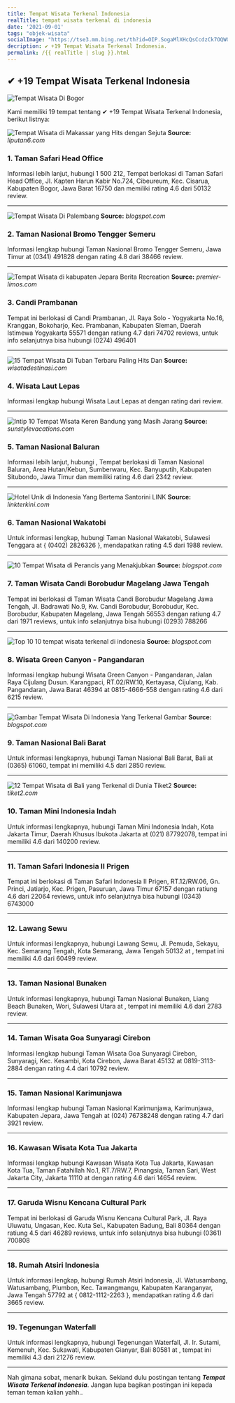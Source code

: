 ```yaml
---
title: Tempat Wisata Terkenal Indonesia
realTitle: tempat wisata terkenal di indonesia
date: '2021-09-01'
tags: "objek-wisata"
socialImage: "https://tse3.mm.bing.net/th?id=OIP.SogaMlXHcQsCcdzCk7OQWQHaFj&amp;pid=15.1"
decription: ✔ +19 Tempat Wisata Terkenal Indonesia.
permalink: /{{ realTitle | slug }}.html
---
```


## ✔ +19 Tempat Wisata Terkenal Indonesia

![Tempat Wisata Di Bogor](http://1.bp.blogspot.com/-C8_FMzIZykg/UhWoT-YgxLI/AAAAAAAAHdw/1J9Qzwpvs6s/s1600/Puncak+Bogor+(Tempat+Wisata+Di+Bogor).jpg)



Kami memiliki 19 tempat tentang ✔ +19 Tempat Wisata Terkenal Indonesia, berikut listnya:



![Tempat Wisata di Makassar yang Hits dengan Sejuta ](https://tse3.mm.bing.net/th?id=OIP.AU2lLSsMnNhrQ59nnoybhAHaEK&amp;pid=15.1)
**Source:** _liputan6.com_


### 1. Taman Safari Head Office



Informasi lebih lanjut, hubungi 1 500 212, Tempat berlokasi di Taman Safari Head Office, Jl. Kapten Harun Kabir No.724, Cibeureum, Kec. Cisarua, Kabupaten Bogor, Jawa Barat 16750 dan memiliki rating 4.6 dari 50132 review.

---


![Tempat Wisata Di Palembang](https://tse1.mm.bing.net/th?id=OIP.OpbtE7BM_3u5OTmv5m2UIAHaE8&amp;pid=15.1)
**Source:** _blogspot.com_


### 2. Taman Nasional Bromo Tengger Semeru



Informasi lengkap hubungi Taman Nasional Bromo Tengger Semeru, Jawa Timur at (0341) 491828 dengan rating 4.8 dari 38466 review.

---


![Tempat Wisata di kabupaten Jepara  Berita Recreation](https://tse1.mm.bing.net/th?id=OIP.clNEJkhX62ynFhyhVE3gDAHaE8&amp;pid=15.1)
**Source:** _premier-limos.com_


### 3. Candi Prambanan



Tempat ini berlokasi di Candi Prambanan, Jl. Raya Solo - Yogyakarta No.16, Kranggan, Bokoharjo, Kec. Prambanan, Kabupaten Sleman, Daerah Istimewa Yogyakarta 55571 dengan ratiung 4.7 dari 74702 reviews, untuk info selanjutnya bisa hubungi (0274) 496401

---


![15 Tempat Wisata Di Tuban Terbaru Paling Hits Dan ](https://tse2.mm.bing.net/th?id=OIP.tnYzx0mucMled1LDfyUmzwHaE8&amp;pid=15.1)
**Source:** _wisatadestinasi.com_


### 4. Wisata Laut Lepas



Informasi lengkap hubungi Wisata Laut Lepas at  dengan rating  dari  review.

---


![Intip 10 Tempat Wisata Keren Bandung yang Masih Jarang ](https://tse4.mm.bing.net/th?id=OIP.4J6ZkQGAV4CF1J8zV_945wHaFI&amp;pid=15.1)
**Source:** _sunstylevacations.com_


### 5. Taman Nasional Baluran



Informasi lebih lanjut, hubungi , Tempat berlokasi di Taman Nasional Baluran, Area Hutan/Kebun, Sumberwaru, Kec. Banyuputih, Kabupaten Situbondo, Jawa Timur dan memiliki rating 4.6 dari 2342 review.

---


![Hotel Unik di Indonesia Yang Bertema Santorini  LINK ](https://tse1.mm.bing.net/th?id=OIP.5t_18qe_W3-u6RbmXe3lSQHaE3&amp;pid=15.1)
**Source:** _linkterkini.com_


### 6. Taman Nasional Wakatobi



Untuk informasi lengkap, hubungi Taman Nasional Wakatobi, Sulawesi Tenggara at { (0402) 2826326 }, mendapatkan rating 4.5 dari 1988 review.

---


![10 Tempat Wisata di Perancis yang Menakjubkan ](https://tse3.mm.bing.net/th?id=OIP.mIV-SQEu8S0o_3pXeTSmlwHaFI&amp;pid=15.1)
**Source:** _blogspot.com_


### 7. Taman Wisata Candi Borobudur Magelang Jawa Tengah



Tempat ini berlokasi di Taman Wisata Candi Borobudur Magelang Jawa Tengah, Jl. Badrawati No.9, Kw. Candi Borobudur, Borobudur, Kec. Borobudur, Kabupaten Magelang, Jawa Tengah 56553 dengan ratiung 4.7 dari 1971 reviews, untuk info selanjutnya bisa hubungi (0293) 788266

---


![Top 10 10 tempat wisata terkenal di indonesia](https://tse1.mm.bing.net/th?id=OIP.ihsMuFaDhw6c0i4UQOW3jQAAAA&amp;pid=15.1)
**Source:** _blogspot.com_


### 8. Wisata Green Canyon - Pangandaran



Informasi lengkap hubungi Wisata Green Canyon - Pangandaran, Jalan Raya Cijulang Dusun. Karangpaci, RT.02/RW.10, Kertayasa, Cijulang, Kab. Pangandaran, Jawa Barat 46394 at 0815-4666-558 dengan rating 4.6 dari 6215 review.

---


![Gambar Tempat Wisata Di Indonesia Yang Terkenal  Gambar ](https://tse1.mm.bing.net/th?id=OIP.UWINnsFzavU-_vy8CavfegHaDz&amp;pid=15.1)
**Source:** _blogspot.com_


### 9. Taman Nasional Bali Barat



Untuk informasi lengkapnya, hubungi Taman Nasional Bali Barat, Bali at (0365) 61060, tempat ini memiliki 4.5 dari 2850 review.

---


![12 Tempat Wisata di Bali yang Terkenal di Dunia  Tiket2 ](https://tse1.mm.bing.net/th?id=OIP.kzYV6Mvw-_IW0mokwvVs_gAAAA&amp;pid=15.1)
**Source:** _tiket2.com_


### 10. Taman Mini Indonesia Indah



Untuk informasi lengkapnya, hubungi Taman Mini Indonesia Indah, Kota Jakarta Timur, Daerah Khusus Ibukota Jakarta at (021) 87792078, tempat ini memiliki 4.6 dari 140200 review.

---


### 11. Taman Safari Indonesia II Prigen



Tempat ini berlokasi di Taman Safari Indonesia II Prigen, RT.12/RW.06, Gn. Princi, Jatiarjo, Kec. Prigen, Pasuruan, Jawa Timur 67157 dengan ratiung 4.6 dari 22064 reviews, untuk info selanjutnya bisa hubungi (0343) 6743000

---


### 12. Lawang Sewu



Untuk informasi lengkapnya, hubungi Lawang Sewu, Jl. Pemuda, Sekayu, Kec. Semarang Tengah, Kota Semarang, Jawa Tengah 50132 at , tempat ini memiliki 4.6 dari 60499 review.

---


### 13. Taman Nasional Bunaken



Untuk informasi lengkapnya, hubungi Taman Nasional Bunaken, Liang Beach Bunaken, Wori, Sulawesi Utara at , tempat ini memiliki 4.6 dari 2783 review.

---


### 14. Taman Wisata Goa Sunyaragi Cirebon



Informasi lengkap hubungi Taman Wisata Goa Sunyaragi Cirebon, Sunyaragi, Kec. Kesambi, Kota Cirebon, Jawa Barat 45132 at 0819-3113-2884 dengan rating 4.4 dari 10792 review.

---


### 15. Taman Nasional Karimunjawa



Informasi lengkap hubungi Taman Nasional Karimunjawa, Karimunjawa, Kabupaten Jepara, Jawa Tengah at (024) 76738248 dengan rating 4.7 dari 3921 review.

---


### 16. Kawasan Wisata Kota Tua Jakarta



Informasi lengkap hubungi Kawasan Wisata Kota Tua Jakarta, Kawasan Kota Tua, Taman Fatahillah No.1, RT.7/RW.7, Pinangsia, Taman Sari, West Jakarta City, Jakarta 11110 at  dengan rating 4.6 dari 14654 review.

---


### 17. Garuda Wisnu Kencana Cultural Park



Tempat ini berlokasi di Garuda Wisnu Kencana Cultural Park, Jl. Raya Uluwatu, Ungasan, Kec. Kuta Sel., Kabupaten Badung, Bali 80364 dengan ratiung 4.5 dari 46289 reviews, untuk info selanjutnya bisa hubungi (0361) 700808

---


### 18. Rumah Atsiri Indonesia



Untuk informasi lengkap, hubungi Rumah Atsiri Indonesia, Jl. Watusambang, Watusambang, Plumbon, Kec. Tawangmangu, Kabupaten Karanganyar, Jawa Tengah 57792 at { 0812-1112-2263 }, mendapatkan rating 4.6 dari 3665 review.

---


### 19. Tegenungan Waterfall



Untuk informasi lengkapnya, hubungi Tegenungan Waterfall, Jl. Ir. Sutami, Kemenuh, Kec. Sukawati, Kabupaten Gianyar, Bali 80581 at , tempat ini memiliki 4.3 dari 21276 review.

---









Nah gimana sobat, menarik bukan. Sekiand dulu postingan tentang ***Tempat Wisata Terkenal Indonesia***. Jangan lupa bagikan postingan ini kepada teman teman kalian yahh..
